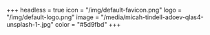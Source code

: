 +++
headless = true
icon = "/img/default-favicon.png"
logo = "/img/default-logo.png"
image = "/media/micah-tindell-adoev-qlas4-unsplash-1-.jpg"
color = "#5d9fbd"
+++
